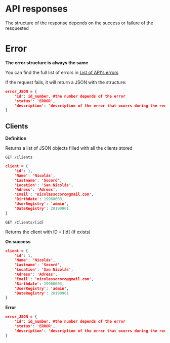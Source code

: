 # API responses
The structure of the response depends on the success or failure of the resquested

# Error
**The error structure is always the same** 

You can find the full list of errors in [List of API's errors](https://github.com/user/repo/blob/branch/other_file.md)

If the request fails, it will return a JSON with the structure:

```json 
error_JSON = {
    'id': id_number, #the number depends of the error 
    'status': 'ERROR',
    'description': 'description of the error that ocurrs during the request'
}
```

## Clients

**Definition**

Returns a list of JSON objects filled with all the clients stored 

`GET /Clients`
```json
client = {
    'id': 1,
    'Name': 'Nicolás',
    'Lastname': 'Socoró', 
    'Location': 'San Nicolás',
    'Adress': 'Adress',
    'Email': 'nicolassocoro@gmail.com',
    'Birthdate': 19960603,
    'UserRegistry': 'admin',
    'DateRegistry': 20190901
}
```

`GET /Clients/[id]`

Returns the client with ID = [id] (if exists)

**On success**
```json
client = {
    'id': 1,
    'Name': 'Nicolás',
    'Lastname': 'Socoró', 
    'Location': 'San Nicolás',
    'Adress': 'Adress',
    'Email': 'nicolassocoro@gmail.com',
    'Birthdate': 19960603,
    'UserRegistry': 'admin',
    'DateRegistry': 20190901
}
```

**Error**
```json 
error_JSON = {
    'id': id_number, #the number depends of the error 
    'status': 'ERROR',
    'description': 'description of the error that ocurrs during the request'
}
```